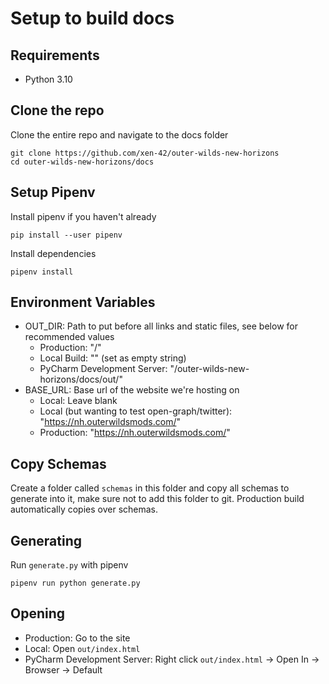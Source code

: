 # Setup to build docs

## Requirements
- Python 3.10

## Clone the repo
Clone the entire repo and navigate to the docs folder
```shell
git clone https://github.com/xen-42/outer-wilds-new-horizons
cd outer-wilds-new-horizons/docs
```

## Setup Pipenv
Install pipenv if you haven't already
```shell
pip install --user pipenv
```
Install dependencies
```shell
pipenv install
```

## Environment Variables
- OUT_DIR: Path to put before all links and static files, see below for recommended values
  - Production: "/"
  - Local Build: "" (set as empty string)
  - PyCharm Development Server: "/outer-wilds-new-horizons/docs/out/"
- BASE_URL: Base url of the website we're hosting on
  - Local: Leave blank
  - Local (but wanting to test open-graph/twitter): "https://nh.outerwildsmods.com/"
  - Production: "https://nh.outerwildsmods.com/"


## Copy Schemas
Create a folder called `schemas` in this folder and copy all schemas to generate into it, make sure not to add this folder to git.
Production build automatically copies over schemas.

## Generating
Run `generate.py` with pipenv
```shell
pipenv run python generate.py
```

## Opening
- Production: Go to the site
- Local: Open `out/index.html`
- PyCharm Development Server: Right click `out/index.html` -> Open In -> Browser -> Default
